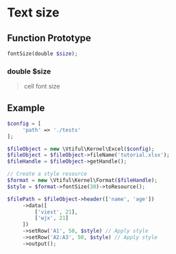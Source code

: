 # Text size

## **Function Prototype**

```php
fontSize(double $size);
```

### **double $size**

> cell font size

## Example

```php
$config = [
     'path' => './tests'
];

$fileObject = new \Vtiful\Kernel\Excel($config);
$fileObject = $fileObject->fileName('tutorial.xlsx');
$fileHandle = $fileObject->getHandle();

// Create a style resource
$format = new \Vtiful\Kernel\Format($fileHandle);
$style = $format->fontSize(30)->toResource();

$filePath = $fileObject->header(['name', 'age'])
     ->data([
         ['viest', 21],
         ['wjx', 21]
     ])
     ->setRow('A1', 50, $style) // Apply style
     ->setRow('A2:A3', 50, $style) // Apply style
     ->output();
```
